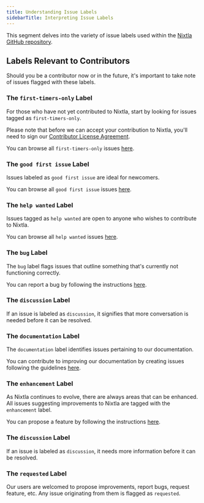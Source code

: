 ```yaml
---
title: Understanding Issue Labels
sidebarTitle: Interpreting Issue Labels
---
```


This segment delves into the variety of issue labels used within the [Nixtla GitHub repository](https://github.com/nixtla/nixtla).

## Labels Relevant to Contributors

Should you be a contributor now or in the future, it's important to take note of issues flagged with these labels.

### The `first-timers-only` Label

For those who have not yet contributed to Nixtla, start by looking for issues tagged as `first-timers-only`.

Please note that before we can accept your contribution to Nixtla, you'll need to sign our [Contributor License Agreement](https://github.com/nixtla/nixtla_native/blob/stable/assets/contributions-agreement/individual-contributor.md).

You can browse all `first-timers-only` issues [here](https://github.com/nixtla/nixtla/labels/first-timers-only).

### The `good first issue` Label

Issues labeled as `good first issue` are ideal for newcomers.

You can browse all `good first issue` issues [here](https://github.com/nixtla/nixtla/labels/good%20first%20issue).

### The `help wanted` Label

Issues tagged as `help wanted` are open to anyone who wishes to contribute to Nixtla.

You can browse all `help wanted` issues [here](https://github.com/nixtla/nixtla/labels/help%20wanted).

### The `bug` Label

The `bug` label flags issues that outline something that's currently not functioning correctly.

You can report a bug by following the instructions [here](/contribute/issues#report-a-bug).

### The `discussion` Label

If an issue is labeled as `discussion`, it signifies that more conversation is needed before it can be resolved.

### The `documentation` Label

The `documentation` label identifies issues pertaining to our documentation.

You can contribute to improving our documentation by creating issues following the guidelines [here](/contribute/issues#improve-our-docs).

### The `enhancement` Label

As Nixtla continues to evolve, there are always areas that can be enhanced. All issues suggesting improvements to Nixtla are tagged with the `enhancement` label.

You can propose a feature by following the instructions [here](/contribute/issues#request-a-feature).

### The `discussion` Label

If an issue is labeled as `discussion`, it needs more information before it can be resolved.

### The `requested` Label

Our users are welcomed to propose improvements, report bugs, request feature, etc. Any issue originating from them is flagged as `requested`.

